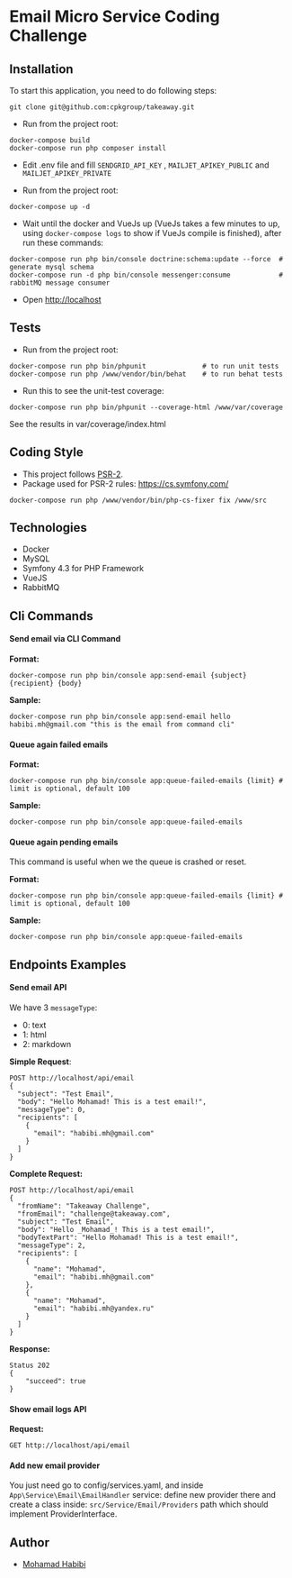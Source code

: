 # Email Micro Service Coding Challenge

## Installation

To start this application, you need to do following steps:

```
git clone git@github.com:cpkgroup/takeaway.git
```

- Run from the project root:

```
docker-compose build
docker-compose run php composer install
```

- Edit .env file and fill `SENDGRID_API_KEY` , `MAILJET_APIKEY_PUBLIC` and `MAILJET_APIKEY_PRIVATE`

- Run from the project root:

```
docker-compose up -d
```

- Wait until the docker and VueJs up (VueJs takes a few minutes to up, using `docker-compose logs` to show if VueJs compile is finished), after run these commands:

```
docker-compose run php bin/console doctrine:schema:update --force  # generate mysql schema
docker-compose run -d php bin/console messenger:consume            # rabbitMQ message consumer
```

- Open [http://localhost](http://localhost)


## Tests

- Run from the project root:

```
docker-compose run php bin/phpunit              # to run unit tests
docker-compose run php /www/vendor/bin/behat    # to run behat tests
```

- Run this to see the unit-test coverage:

```
docker-compose run php bin/phpunit --coverage-html /www/var/coverage
```

See the results in var/coverage/index.html

## Coding Style
- This project follows [PSR-2](https://github.com/php-fig/fig-standards/blob/master/accepted/PSR-2-coding-style-guide.md).
- Package used for PSR-2 rules: https://cs.symfony.com/

```
docker-compose run php /www/vendor/bin/php-cs-fixer fix /www/src
```

## Technologies
- Docker
- MySQL
- Symfony 4.3 for PHP Framework
- VueJS
- RabbitMQ

## Cli Commands

#### Send email via CLI Command

**Format:**
```
docker-compose run php bin/console app:send-email {subject} {recipient} {body}
```

**Sample:**
```
docker-compose run php bin/console app:send-email hello habibi.mh@gmail.com "this is the email from command cli"
```

#### Queue again failed emails

**Format:**
```
docker-compose run php bin/console app:queue-failed-emails {limit} # limit is optional, default 100
```

**Sample:**
```
docker-compose run php bin/console app:queue-failed-emails
```

#### Queue again pending emails

This command is useful when we the queue is crashed or reset.

**Format:**
```
docker-compose run php bin/console app:queue-failed-emails {limit} # limit is optional, default 100
```

**Sample:**
```
docker-compose run php bin/console app:queue-failed-emails
```

## Endpoints Examples

#### Send email API
We have 3 `messageType`: 
 - 0: text
 - 1: html
 - 2: markdown

**Simple Request**:
```
POST http://localhost/api/email
{
  "subject": "Test Email",
  "body": "Hello Mohamad! This is a test email!",
  "messageType": 0,
  "recipients": [
    {
      "email": "habibi.mh@gmail.com"
    }
  ]
}
```

**Complete Request:**
```
POST http://localhost/api/email
{
  "fromName": "Takeaway Challenge",
  "fromEmail": "challenge@takeaway.com",
  "subject": "Test Email",
  "body": "Hello _Mohamad_! This is a test email!",
  "bodyTextPart": "Hello Mohamad! This is a test email!",
  "messageType": 2,
  "recipients": [
    {
      "name": "Mohamad",
      "email": "habibi.mh@gmail.com"
    },
    {
      "name": "Mohamad",
      "email": "habibi.mh@yandex.ru"
    }
  ]
}
```

**Response:**
```
Status 202
{
    "succeed": true
}
```

#### Show email logs API
**Request:**
```
GET http://localhost/api/email
```

#### Add new email provider

You just need go to config/services.yaml, and inside `App\Service\Email\EmailHandler` service:
define new provider there and create a class inside: `src/Service/Email/Providers` path which should implement ProviderInterface.

## Author
- [Mohamad Habibi](https://www.linkedin.com/in/habibimh) 
